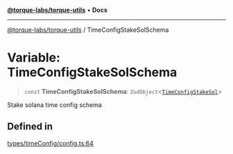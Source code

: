 [**@torque-labs/torque-utils**](../README.md) • **Docs**

***

[@torque-labs/torque-utils](../README.md) / TimeConfigStakeSolSchema

# Variable: TimeConfigStakeSolSchema

> `const` **TimeConfigStakeSolSchema**: `ZodObject`\<[`TimeConfigStakeSol`](../type-aliases/TimeConfigStakeSol.md)\>

Stake solana time config schema

## Defined in

[types/timeConfig/config.ts:64](https://github.com/torque-labs/torque-utils/blob/a612e615fa21888d00ebb7bf70f9910fab4be80a/types/timeConfig/config.ts#L64)
